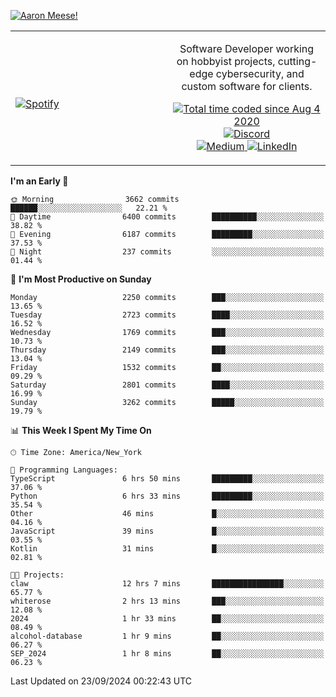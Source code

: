 [![Aaron Meese!](https://user-images.githubusercontent.com/17814535/88975338-a2aabf00-d27f-11ea-963f-8a19608716b4.png)](https://github.com/ajmeese7/readme-ascii "README ASCII")

<!-- Modified from project here: https://github.com/novatorem/novatorem -->
<table width="100%">
  <tr>
  <td width="50%">

&nbsp; <br> [![Spotify](https://ajmeese7.vercel.app/api/spotify)](https://open.spotify.com/user/ajmeese)

  </td>
  <td width="50%">
    <p align="center">
    Software Developer working on hobbyist projects, cutting-edge cybersecurity, and custom software for clients.
    </p>
    <p align="center">
      <a href="https://wakatime.com/@f726891d-3b02-46cd-9b60-e8c59f9e2b14">
        <img src="https://wakatime.com/badge/user/f726891d-3b02-46cd-9b60-e8c59f9e2b14.svg" alt="Total time coded since Aug 4 2020" title="WakaTime" />
      </a>
      <a href="http://link.aaronmeese.com/discord">
        <img src="https://img.shields.io/badge/discord-ajmeese7%234835-369?style=flat-square&logo=discord&logoColor=white&color=purple" alt="Discord" title="Discord">
      </a>
      <br />
      <a href="https://link.aaronmeese.com/medium">
        <img src="https://img.shields.io/badge/medium-ajmeese7-1DB954?style=flat-square&logo=medium&logoColor=white" alt="Medium" title="Medium">
      </a>
      <a href="https://link.aaronmeese.com/linkedin">
        <img src="https://img.shields.io/badge/linkedIn-aaronmeese-1DB954?style=flat-square&logo=linkedin&logoColor=white&color=blue" alt="LinkedIn" title="LinkedIn">
      </a>
    </p>
  </td>

</table>

[//]: <> (The `&nbsp;` is to have Aphelion take up more space)

<!--START_SECTION:waka-->
**I'm an Early 🐤** 

```text
🌞 Morning                3662 commits        ██████░░░░░░░░░░░░░░░░░░░   22.21 % 
🌆 Daytime                6400 commits        ██████████░░░░░░░░░░░░░░░   38.82 % 
🌃 Evening                6187 commits        █████████░░░░░░░░░░░░░░░░   37.53 % 
🌙 Night                  237 commits         ░░░░░░░░░░░░░░░░░░░░░░░░░   01.44 % 
```
📅 **I'm Most Productive on Sunday** 

```text
Monday                   2250 commits        ███░░░░░░░░░░░░░░░░░░░░░░   13.65 % 
Tuesday                  2723 commits        ████░░░░░░░░░░░░░░░░░░░░░   16.52 % 
Wednesday                1769 commits        ███░░░░░░░░░░░░░░░░░░░░░░   10.73 % 
Thursday                 2149 commits        ███░░░░░░░░░░░░░░░░░░░░░░   13.04 % 
Friday                   1532 commits        ██░░░░░░░░░░░░░░░░░░░░░░░   09.29 % 
Saturday                 2801 commits        ████░░░░░░░░░░░░░░░░░░░░░   16.99 % 
Sunday                   3262 commits        █████░░░░░░░░░░░░░░░░░░░░   19.79 % 
```


📊 **This Week I Spent My Time On** 

```text
🕑︎ Time Zone: America/New_York

💬 Programming Languages: 
TypeScript               6 hrs 50 mins       █████████░░░░░░░░░░░░░░░░   37.06 % 
Python                   6 hrs 33 mins       █████████░░░░░░░░░░░░░░░░   35.54 % 
Other                    46 mins             █░░░░░░░░░░░░░░░░░░░░░░░░   04.16 % 
JavaScript               39 mins             █░░░░░░░░░░░░░░░░░░░░░░░░   03.55 % 
Kotlin                   31 mins             █░░░░░░░░░░░░░░░░░░░░░░░░   02.81 % 

🐱‍💻 Projects: 
claw                     12 hrs 7 mins       ████████████████░░░░░░░░░   65.77 % 
whiterose                2 hrs 13 mins       ███░░░░░░░░░░░░░░░░░░░░░░   12.08 % 
2024                     1 hr 33 mins        ██░░░░░░░░░░░░░░░░░░░░░░░   08.49 % 
alcohol-database         1 hr 9 mins         ██░░░░░░░░░░░░░░░░░░░░░░░   06.27 % 
SEP_2024                 1 hr 8 mins         ██░░░░░░░░░░░░░░░░░░░░░░░   06.23 % 
```


 Last Updated on 23/09/2024 00:22:43 UTC
<!--END_SECTION:waka-->
